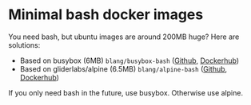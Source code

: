 # Minimal bash docker images
You need bash, but ubuntu images are around 200MB huge? Here are solutions:

- Based on busybox (6MB) `blang/busybox-bash` ([Github](https://github.com/blang/busybox-bash-docker), [Dockerhub](https://registry.hub.docker.com/u/blang/busybox-bash/))
- Based on gliderlabs/alpine (6.5MB) `blang/alpine-bash` ([Github](https://github.com/blang/alpine-bash-docker), [Dockerhub](https://registry.hub.docker.com/u/blang/alpine-bash/))

If you only need bash in the future, use busybox. Otherwise use alpine.